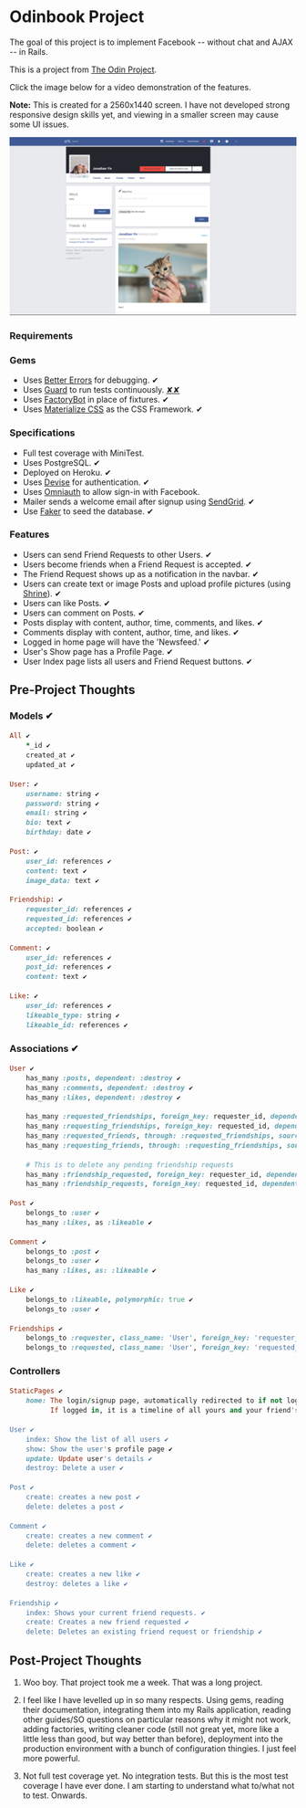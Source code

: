 # Odinbook Project

The goal of this project is to implement Facebook -- without chat and AJAX -- in Rails.

This is a project from [The Odin Project](https://www.theodinproject.com/courses/ruby-on-rails/lessons/final-project).

Click the image below for a video demonstration of the features.

**Note:** This is created for a 2560x1440 screen. I have not developed strong responsive design skills yet, and viewing in a smaller screen may cause some UI issues.

[![Odinbook](/odinbook.png)](https://www.youtube.com/watch?v=CHI4sY1OLcw)

### Requirements

### Gems
* Uses [Better Errors](https://github.com/charliesome/better_errors) for debugging. ✔
* Uses [Guard](https://github.com/guard/guard) to run tests continuously. [✘](https://bountify.co/rspec-tests-fail-in-guard-but-manually-running-rspec-test-passes-why)[✘](https://stackoverflow.com/questions/24078768/argumenterror-factory-not-registered)
* Uses [FactoryBot](https://github.com/thoughtbot/factory_bot) in place of fixtures. ✔
* Uses [Materialize CSS](http://materializecss.com) as the CSS Framework. ✔

### Specifications
* Full test coverage with MiniTest.
* Uses PostgreSQL. ✔
* Deployed on Heroku. ✔
* Uses [Devise](https://github.com/plataformatec/devise) for authentication. ✔
* Uses [Omniauth](https://github.com/plataformatec/devise/wiki/OmniAuth:-Overview) to allow sign-in with Facebook.
* Mailer sends a welcome email after signup using [SendGrid](https://sendgrid.com). ✔
* Use [Faker](https://github.com/stympy/faker) to seed the database. ✔

### Features
* Users can send Friend Requests to other Users. ✔
* Users become friends when a Friend Request is accepted. ✔
* The Friend Request shows up as a notification in the navbar. ✔
* Users can create text or image Posts and upload profile pictures (using [Shrine](https://github.com/janko-m/shrine)). ✔
* Users can like Posts. ✔
* Users can comment on Posts. ✔
* Posts display with content, author, time, comments, and likes. ✔
* Comments display with content, author, time, and likes. ✔
* Logged in home page will have the 'Newsfeed.' ✔
* User's Show page has a Profile Page. ✔
* User Index page lists all users and Friend Request buttons. ✔

## Pre-Project Thoughts

### Models ✔
```ruby
All ✔
    *_id ✔
    created_at ✔
    updated_at ✔

User: ✔
    username: string ✔
    password: string ✔
    email: string ✔
    bio: text ✔
    birthday: date ✔
    
Post: ✔
    user_id: references ✔
    content: text ✔
    image_data: text ✔

Friendship: ✔
    requester_id: references ✔
    requested_id: references ✔
    accepted: boolean ✔

Comment: ✔
    user_id: references ✔
    post_id: references ✔
    content: text ✔

Like: ✔
    user_id: references ✔
    likeable_type: string ✔
    likeable_id: references ✔
```


### Associations ✔

```ruby
User ✔
    has_many :posts, dependent: :destroy ✔
    has_many :comments, dependent: :destroy ✔
    has_many :likes, dependent: :destroy ✔
    
    has_many :requested_friendships, foreign_key: requester_id, dependent: :destroy, -> { where accepted: true } ✔
    has_many :requesting_friendships, foreign_key: requested_id, dependent: :destroy, -> { where accepted: true } ✔
    has_many :requested_friends, through: :requested_friendships, source: :requested ✔
    has_many :requesting_friends, through: :requesting_friendships, source: :requester ✔
    
    # This is to delete any pending friendship requests
    has_many :friendship_requested, foreign_key: requester_id, dependent: :destroy ✔
    has_many :friendship_requests, foreign_key: requested_id, dependent: :destroy ✔

Post ✔
    belongs_to :user ✔
    has_many :likes, as :likeable ✔
    
Comment ✔
    belongs_to :post ✔
    belongs_to :user ✔
    has_many :likes, as: :likeable ✔

Like ✔
    belongs_to :likeable, polymorphic: true ✔
    belongs_to :user ✔

Friendships ✔
    belongs_to :requester, class_name: 'User', foreign_key: 'requester_id' ✔
    belongs_to :requested, class_name: 'User', foreign_key: 'requested_id' ✔
```
    
### Controllers
```ruby
StaticPages ✔
    home: The login/signup page, automatically redirected to if not logged in ✔
          If logged in, it is a timeline of all yours and your friend's posts ✔

User ✔
    index: Show the list of all users ✔
    show: Show the user's profile page ✔
    update: Update user's details ✔
    destroy: Delete a user ✔

Post ✔
    create: creates a new post ✔
    delete: deletes a post ✔

Comment ✔
    create: creates a new comment ✔
    delete: deletes a comment ✔

Like ✔
    create: creates a new like ✔
    destroy: deletes a like ✔

Friendship ✔
    index: Shows your current friend requests. ✔
    create: Creates a new friend requested ✔
    delete: Deletes an existing friend request or friendship ✔
```

## Post-Project Thoughts

1. Woo boy. That project took me a week. That was a long project.

2. I feel like I have levelled up in so many respects. Using gems, reading their documentation, integrating them into my Rails application, reading other guides/SO questions on particular reasons why it might not work, adding factories, writing cleaner code (still not great yet, more like a little less than good, but way better than before), deployment into the production environment with a bunch of configuration thingies. I just feel more powerful.

3. Not full test coverage yet. No integration tests. But this is the most test coverage I have ever done. I am starting to understand what to/what not to test. Onwards.